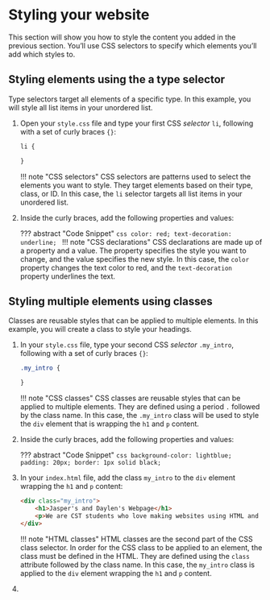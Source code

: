 # Styling your website

This section will show you how to style the content you added in the previous section. You’ll use  CSS selectors to specify which elements you’ll add which styles to.

## Styling elements using the a type selector

Type selectors target all elements of a specific type. In this example, you will style all list items in your unordered list.

1. Open your `style.css` file and type your first CSS _selector_ `li`, following with a set of curly braces `{}`:

    ```css title="style.css"
    li {
    
    }
    ```
   
    !!! note "CSS selectors"
        CSS selectors are patterns used to select the elements you want to style. They target elements based on their type, class, or ID. In this case, the `li` selector targets all list items in your unordered list.   

2. Inside the curly braces, add the following properties and values:

    ??? abstract "Code Snippet"
         ```css
         color: red;
         text-decoration: underline;
         ```
    !!! note "CSS declarations"
        CSS declarations are made up of a property and a value. The property specifies the style you want to change, and the value specifies the new style. In this case, the `color` property changes the text color to red, and the `text-decoration` property underlines the text.

## Styling multiple elements using classes

Classes are reusable styles that can be applied to multiple elements. In this example, you will create a class to style your headings.

1. In your `style.css` file, type your second CSS _selector_ `.my_intro`, following with a set of curly braces `{}`:

    ```css title="style.css"
    .my_intro {
    
    }
    ```
   
    !!! note "CSS classes"
        CSS classes are reusable styles that can be applied to multiple elements. They are defined using a period `.` followed by the class name. In this case, the `.my_intro` class will be used to style the `div` element that is wrapping the `h1` and `p` content.
   
2. Inside the curly braces, add the following properties and values:

    ??? abstract "Code Snippet"
         ```css
         background-color: lightblue;
         padding: 20px;
         border: 1px solid black;
         ```

3. In your `index.html` file, add the class `my_intro` to the `div` element wrapping the `h1` and `p` content:

    ```html title="index.html"
    <div class="my_intro">
        <h1>Jasper's and Daylen's Webpage</h1>
        <p>We are CST students who love making websites using HTML and CSS.</p>
    </div>
    ```

    !!! note "HTML classes"
        HTML classes are the second part of the CSS class selector. In order for the CSS class to be applied to an element, the class must be defined in the HTML. They are defined using the `class` attribute followed by the class name. In this case, the `my_intro` class is applied to the `div` element wrapping the `h1` and `p` content.
   
4. 